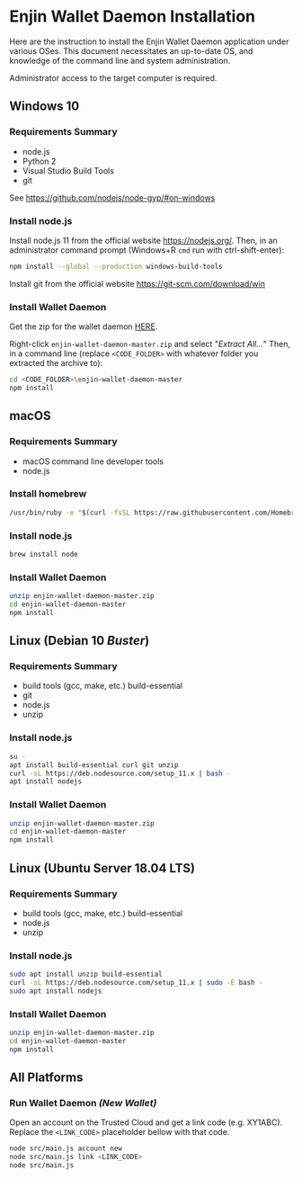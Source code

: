 # Enjin Wallet Daemon Installation

Here are the instruction to install the Enjin Wallet Daemon application under various OSes. This document necessitates an up-to-date OS, and knowledge of the command line and system administration.

Administrator access to the target computer is required.

## Windows 10

### Requirements Summary
* node.js
* Python 2
* Visual Studio Build Tools
* git

See <https://github.com/nodejs/node-gyp/#on-windows>

### Install node.js

Install node.js 11 from the official website <https://nodejs.org/>. Then, in an administrator command prompt (Windows+R `cmd` run with ctrl-shift-enter):

```bash
npm install --global --production windows-build-tools
```

Install git from the official website <https://git-scm.com/download/win>

### Install Wallet Daemon

Get the zip for the wallet daemon [HERE](https://cdn.enjin.io/downloads/enjin-wallet-daemon/latest).

Right-click `enjin-wallet-daemon-master.zip` and select "_Extract All..._" Then, in a command line (replace `<CODE_FOLDER>` with whatever folder you extracted the archive to):
```bash
cd <CODE_FOLDER>\enjin-wallet-daemon-master
npm install
```

## macOS

### Requirements Summary
* macOS command line developer tools
* node.js

### Install homebrew
```bash
/usr/bin/ruby -e "$(curl -fsSL https://raw.githubusercontent.com/Homebrew/install/master/install)"
```

### Install node.js
```bash
brew install node
```

### Install Wallet Daemon
```bash
unzip enjin-wallet-daemon-master.zip
cd enjin-wallet-daemon-master
npm install
```

## Linux (Debian 10 _Buster_)

### Requirements Summary
* build tools (gcc, make, etc.) build-essential
* git
* node.js
* unzip

### Install node.js
```bash
su -
apt install build-essential curl git unzip
curl -sL https://deb.nodesource.com/setup_11.x | bash -
apt install nodejs
```

### Install Wallet Daemon
```bash
unzip enjin-wallet-daemon-master.zip
cd enjin-wallet-daemon-master
npm install
```

## Linux (Ubuntu Server 18.04 LTS)
### Requirements Summary
* build tools (gcc, make, etc.) build-essential
* node.js
* unzip

### Install node.js
```bash
sudo apt install unzip build-essential
curl -sL https://deb.nodesource.com/setup_11.x | sudo -E bash -
sudo apt install nodejs
```

### Install Wallet Daemon
```bash
unzip enjin-wallet-daemon-master.zip
cd enjin-wallet-daemon-master
npm install
```

## All Platforms

### Run Wallet Daemon _(New Wallet)_
Open an account on the Trusted Cloud and get a link code (e.g. XY1ABC). Replace the `<LINK_CODE>` placeholder bellow with that code.

```bash
node src/main.js account new
node src/main.js link <LINK_CODE>
node src/main.js
```
